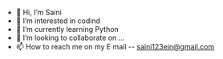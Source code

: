 - 👋 Hi, I’m Saini
- 👀 I’m interested in codind
- 🌱 I’m currently learning Python
- 💞️ I’m looking to collaborate on ...
- 📫 How to reach me on my E mail -- saini123ein@gmail.com

<!---
ein12/ein12 is a ✨ special ✨ repository because its `README.md` (this file) appears on your GitHub profile.
You can click the Preview link to take a look at your changes.
--->
